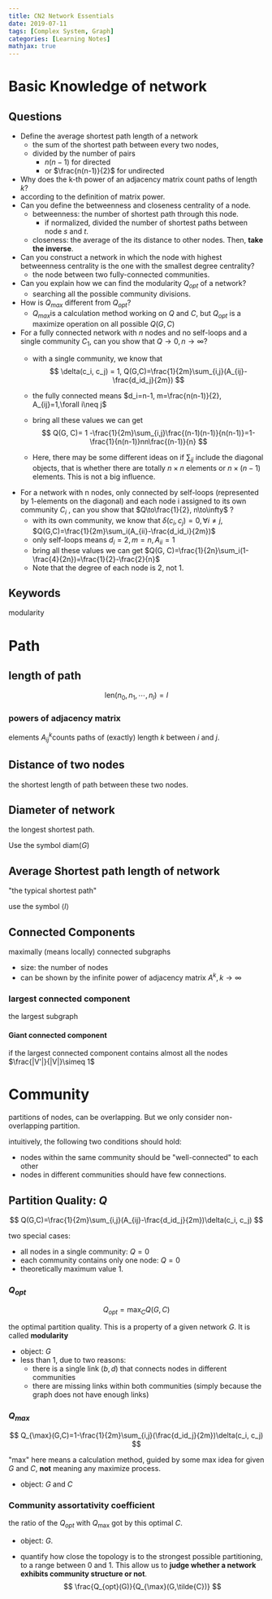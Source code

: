 ```yaml
---
title: CN2 Network Essentials
date: 2019-07-11
tags: [Complex System, Graph]
categories: [Learning Notes]
mathjax: true
---
```



# Basic Knowledge of network

## Questions

- Define the average shortest path length of a network
  - the sum of the shortest path between every two nodes, 
  - divided by the number of pairs 
    - $n(n-1)$ for directed 
    - or $\frac{n(n-1)}{2}$ for undirected
-  Why does the k-th power of an adjacency matrix count paths of length $k$?
  - according to the definition of matrix power.
- Can you define the betweenness and closeness centrality of a node.
  - betweenness: the number of shortest path through this node.
    - if normalized, divided the number of shortest paths between node $s$ and $t$.
  - closeness: the average of the its distance to other nodes. Then, **take the inverse**.
- Can you construct a network in which the node with highest betweenness centrality is the one with the smallest degree centrality?
  - the node between two fully-connected communities.
- Can you explain how we can find the modularity $Q_{opt}$ of a network?
  - searching all the possible community divisions.
- How is $Q_{max}$ different from $Q_{opt}$?
  - $Q_{max}$​ is a calculation method working on $Q$ and $C$, but $Q_{opt}$ is a maximize operation on all possible $Q(G,C)$
- For a fully connected network with $n$ nodes and no self-loops and a single community $C_1$, can you show that $Q\to 0, n\to\infty$?
  - with a single community, we know that
    $$
    \delta(c_i, c_j) = 1, Q(G,C)=\frac{1}{2m}\sum_{i,j}(A_{ij}-\frac{d_id_j}{2m})
    $$
  
  - the fully connected means $d_i=n-1, m=\frac{n(n-1)}{2}, A_{ij}=1,\forall i\neq j$​ 
  
  - bring all these values we can get
    $$
    Q(G, C)= 1 -\frac{1}{2m}\sum_{i,j}\frac{(n-1)(n-1)}{n(n-1)}=1-\frac{1}{n(n-1)}nn\frac{(n-1)}{n}
    $$
  
  - Here, there may be some different ideas on if $\sum_{ij}$ include the diagonal objects, that is whether there are totally $n\times n$ elements or $n\times (n-1)$ elements. This is not a big influence.
- For a network with n nodes, only connected by self-loops (represented by 1-elements on the diagonal) and each node i assigned to its own community $C_i$ , can you show that $Q\to\frac{1}{2}, n\to\infty$ ?
	- with its own community, we know that $\delta(c_i, c_j)=0,\forall i\neq j$​, $Q(G,C)=\frac{1}{2m}\sum_i(A_{ii}-\frac{d_id_i}{2m})$​
  - only self-loops means $d_i=2, m=n, A_{ii}=1$ 
  - bring all these values we can get $Q(G, C)=\frac{1}{2n}\sum_i(1-\frac{4}{2n})=\frac{1}{2}-\frac{2}{n}$ 
  - Note that the degree of each node is 2, not 1.

## Keywords

modularity

# Path

## length of path

$$
\text{len}(n_0, n_1,\cdots, n_l)=l
$$

### powers of adjacency matrix

elements $A_{ij}^k$​  counts paths of (exactly) length $k$​ between $i$  and $j$.

## Distance of two nodes

the shortest length of path between these two nodes.

## Diameter of network

the longest shortest path. 

Use the symbol $\text{diam}(G)$

## Average Shortest path length of network

"the typical shortest path" 

use the symbol $\langle l\rangle$

## Connected Components

maximally (means locally) connected subgraphs

- size: the number of nodes
- can be shown by the infinite power of adjacency matrix $A^k, k\to\infty$ 
### largest connected component
the largest subgraph
#### Giant connected component
if the largest connected component contains almost all the nodes $\frac{|V'|}{|V|}\simeq 1$

# Community

partitions of nodes, can be overlapping. But we only consider non-overlapping partition.

intuitively, the following two conditions should hold:

- nodes within the same community should be "well-connected" to each other
- nodes in different communities should have few connections.

## Partition Quality: $Q$​

$$
Q(G,C)=\frac{1}{2m}\sum_{i,j}(A_{ij}-\frac{d_id_j}{2m})\delta(c_i, c_j)
$$

two special cases:

- all nodes in a single community: $Q=0$
- each community contains only one node: $Q=0$
- theoretically maximum value $1$.

### $Q_{opt}$​

$$
Q_{opt}=\max_C Q(G,C)
$$

the optimal partition quality. This is a property of a given network $G$. It is called **modularity**

- object: $G$
- less than 1, due to two reasons:
  - there is a single link $(b, d)$ that connects nodes in different communities
  - there are missing links within both communities (simply because the graph does not have enough links)

### $Q_{max}$​

$$
Q_{\max}(G,C)=1-\frac{1}{2m}\sum_{i,j}(\frac{d_id_j}{2m})\delta(c_i, c_j)
$$

"max" here means a calculation method, guided by some max idea for given $G$ and $C$, **not** meaning any maximize process.

- object: $G$ and $C$

### Community assortativity coefficient

the ratio of the $Q_{opt}$ with $Q_{\max}$ got by this optimal $C$.

- object: $G$.

- quantify how close the topology is to the strongest possible partitioning, to a range between 0 and 1. This allow us to **judge whether a network exhibits community structure or not**.
  $$
  \frac{Q_{opt}(G)}{Q_{\max}(G,\tilde{C})}
  $$
